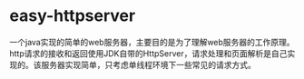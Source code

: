easy-httpserver
===============

一个java实现的简单的web服务器，主要目的是为了理解web服务器的工作原理。http请求的接收和返回使用JDK自带的HttpServer，请求处理和页面解析是自己实现的。该服务器实现简单，只考虑单线程环境下一些常见的请求方式。
